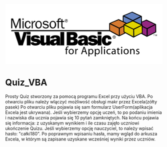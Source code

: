 ![fotoExcelVBA](fotoExcelVBA.png)

# Quiz_VBA
Prosty Quiz stworzony za pomocą programu Excel przy użyciu VBA. Po otwarciu pliku należy wlączyć możliwość obsługi makr przez Excela(zółty pasek)
Po otwarciu pliku pojawia się sam formularz UserForm(aplikacja Excela jest ukrywana).
Jeśli wybierzemy opcję uczeń, to po podaniu imienia i nazwiska dla ucznia pojawia się 10 pytań zamkniętych.
Na końcu pojawia się informacja: z uzyskanym wynikiem i ile czasu zajęło uczniowi ukończenie Quizu.
Jeśli wybierzemy opcję nauczyciel, to należy wpisać hasło: "całki180". Po poprawnym wpisaniu hasła,
mamy wgląd do arkusza Excela, w którym są zapisane uzyskane wcześniej wyniki przez uczniów.

